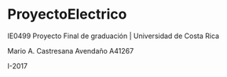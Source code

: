 # ProyectoElectrico
IE0499 Proyecto Final de graduación | Universidad de Costa Rica

Mario A. Castresana Avendaño
A41267

I-2017



